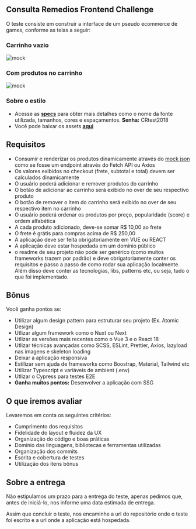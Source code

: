 ## Consulta Remedios Frontend Challenge

O teste consiste em construir a interface de um pseudo ecommerce de games,
conforme as telas a seguir:

### Carrinho vazio

![mock](https://i.imgur.com/BL3L07z.png)

### Com produtos no carrinho

![mock](https://i.imgur.com/8Ou0fpu.png)

### Sobre o estilo

- Acesse as [**specs**](https://xd.adobe.com/spec/75b714d8-3dc2-4c5c-545f-893589786ad3-0386/) para obter mais detalhes como
  o nome da fonte utilizada, tamanhos, cores e espaçamentos. **Senha:** CRtest2018
- Você pode baixar os assets [**aqui**](https://github.com/ConsultaRemedios/frontend-challenge/tree/master/assets)

## Requisitos

- Consumir e renderizar os produtos dinamicamente através do [mock json](https://github.com/ConsultaRemedios/frontend-challenge/blob/master/products.json) como se fosse um endpoint através do Fetch API ou Axios
- Os valores exibidos no checkout (frete, subtotal e total) devem ser calculados dinamicamente
- O usuário poderá adicionar e remover produtos do carrinho
- O botão de adicionar ao carrinho será exibido no over de seu respectivo produto
- O botão de remover o item do carrinho será exibido no over de seu respectivo item no carrinho
- O usuário poderá ordenar os produtos por preço, popularidade (score) e ordem alfabética
- A cada produto adicionado, deve-se somar R$ 10,00 ao frete
- O frete é grátis para compras acima de R$ 250,00
- A aplicação deve ser feita obrigatoriamente em VUE ou REACT
- A aplicação deve estar hospedada em um domínio público
- o readme de seu projeto não pode ser genérico (como muitos frameworks trazem por padrão) e deve obrigatoriamente conter os requisitos e passo a passo de como rodar sua aplicação localmente. Além disso deve conter as tecnologias, libs, patterns etc, ou seja, tudo o que foi implementado.

## Bônus

Você ganha pontos se:

- Utilizar algum design pattern para estruturar seu projeto (Ex. Atomic Design)
- Utlizar algum framework como o Nuxt ou Next
- Utlizar as versões mais recentes como o Vue 3 e o React 18
- Utlizar técnicas avançadas como SCSS, ESLint, Prettier, Axios, lazyload nas imagens e skeleton loading
- Deixar a aplicação responsiva
- Estilizar sem ajuda de frameworks como Boostrap, Material, Tailwind etc
- Utilizar Typescript e variáveis de ambient (.env)
- Utlizar o Cypress para testes E2E
- **Ganha muitos pontos:** Desenvolver a aplicação com SSG

## O que iremos avaliar

Levaremos em conta os seguintes critérios:

- Cumprimento dos requisitos
- Fidelidade do layout e fluidez da UX
- Organização do código e boas práticas
- Domínio das linguagens, bibliotecas e ferramentas utilizadas
- Organização dos commits
- Escrita e cobertura de testes
- Utilização dos itens bônus

## Sobre a entrega

Não estipulamos um prazo para a entrega do teste, apenas pedimos que, antes de iniciá-lo,
nos informe uma data estimada de entrega.

Assim que concluir o teste, nos encaminhe a url do repositório onde o teste foi escrito e a url onde a aplicação está hospedada.
